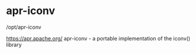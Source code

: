 # apr-iconv
/opt/apr-iconv

https://apr.apache.org/
apr-iconv - a portable implementation of the iconv() library

